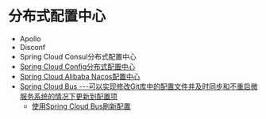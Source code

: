
# 分布式配置中心
* Apollo
* Disconf
* Spring Cloud Consul分布式配置中心
* [Spring Cloud Config分布式配置中心](https://github.com/stevenli91748/JAVA-Architecture/blob/master/JAVA%20Framework/Spring%20Cloud/Spring%20Cloud%E5%8E%9F%E7%94%9F%E5%8F%8A%E5%85%B6%E4%BB%96%E6%95%B4%E5%90%88%E7%BB%84%E4%BB%B6/Config.md)
* [Spring Cloud Alibaba Nacos配置中心](https://github.com/stevenli91748/JAVA-Architecture/blob/master/JAVA%20Framework/Spring%20Cloud/Spring%20Cloud%20Alibaba%E5%A5%97%E4%BB%B6/Nacos%E9%85%8D%E7%BD%AE%E4%B8%AD%E5%BF%83.md)
* [Spring Cloud Bus ---可以实现修改Git库中的配置文件并及时同步和不重启微服务系统的情况下更新到配置项](https://weread.qq.com/web/reader/7d332ce0715dbcba7d3a09dk73532580243735b90b45ac8)
  * [使用Spring Cloud Bus刷新配置](https://mrbird.cc/Spring-Cloud-Bus.html) 
